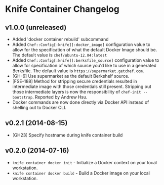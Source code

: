 # Knife Container Changelog

## v1.0.0 (unreleased)
* Added 'docker container rebuild' subcommand
* Added `Chef::Config[:knife][:docker_image]` configuration value to allow for the
specification of what the default Docker Image should be. The default value is
`chef/ubuntu-12.04:latest`
* Added `Chef::Config[:knife][:berksfile_source]` configuration value to allow for
specification of which source you'd like to use in a generated Berksfile. The
default value is `https://supermarket.getchef.com`.
* [GH-6] Use supermarket as the default Berkshelf source.
* [FSE-188] Method for stripping secure credentials resulted in intermediate
image with those credentials still present. Stripping out those intermediate
layers is now the responsibility of `chef-init --bootstrap`. Reported by Andrew
Hsu.
* Docker commands are now done directly via Docker API instead of shelling out
to Docker CLI.

## v0.2.1 (2014-08-15)
* [GH23] Specify hostname during knife container build

## v0.2.0 (2014-07-16)
* `knife container docker init` - Initialize a Docker context on your local workstation.
* `knife container docker build` - Build a Docker image on your local workstation.
